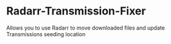 # Radarr-Transmission-Fixer
Allows you to use Radarr to move downloaded files and update Transmissions seeding location 
